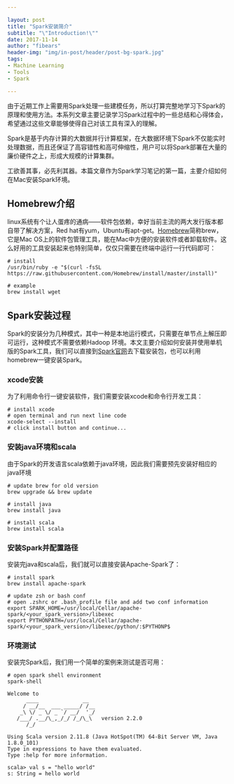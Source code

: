 ```yaml
---

layout: post
title: "Spark安装简介"
subtitle: "\"Introduction!\""
date: 2017-11-14
author: "fibears"
header-img: "img/in-post/header/post-bg-spark.jpg"
tags:
- Machine Learning
- Tools
- Spark

---
```



由于近期工作上需要用Spark处理一些建模任务，所以打算完整地学习下Spark的原理和使用方法。本系列文章主要记录学习Spark过程中的一些总结和心得体会，希望通过这些文章能够使得自己对该工具有深入的理解。

Spark是基于内存计算的大数据并行计算框架，在大数据环境下Spark不仅能实时处理数据，而且还保证了高容错性和高可伸缩性，用户可以将Spark部署在大量的廉价硬件之上，形成大规模的计算集群。

工欲善其事，必先利其器。本篇文章作为Spark学习笔记的第一篇，主要介绍如何在Mac安装Spark环境。

## Homebrew介绍

linux系统有个让人蛋疼的通病——软件包依赖，幸好当前主流的两大发行版本都自带了解决方案，Red hat有yum，Ubuntu有apt-get。[Homebrew](https://brew.sh)简称brew，它是Mac OS上的软件包管理工具，能在Mac中方便的安装软件或者卸载软件。这么好用的工具安装起来也特别简单，仅仅只需要在终端中运行一行代码即可：

```shell
# install
/usr/bin/ruby -e "$(curl -fsSL https://raw.githubusercontent.com/Homebrew/install/master/install)"

# example
brew install wget
```

## Spark安装过程

Spark的安装分为几种模式，其中一种是本地运行模式，只需要在单节点上解压即可运行，这种模式不需要依赖Hadoop 环境。本文主要介绍如何安装并使用单机版的Spark工具，我们可以直接到[Spark官网](http://spark.apache.org/)去下载安装包，也可以利用homebrew一键安装Spark。

### xcode安装

为了利用命令行一键安装软件，我们需要安装xcode和命令行开发工具：

```shell
# install xcode
# open terminal and run next line code
xcode-select --install
# click install button and continue...
```

### 安装java环境和scala

由于Spark的开发语言scala依赖于java环境，因此我们需要预先安装好相应的java环境

```shell
# update brew for old version
brew upgrade && brew update

# install java
brew install java

# install scala
brew install scala
```

### 安装Spark并配置路径

安装完java和scala后，我们就可以直接安装Apache-Spark了：

```shell
# install spark
brew install apache-spark

# update zsh or bash conf
# open .zshrc or .bash_profile file and add two conf information
export SPARK_HOME=/usr/local/Cellar/apache-spark/<your_spark_version>/libexec
export PYTHONPATH=/usr/local/Cellar/apache-spark/<your_spark_version>/libexec/python/:$PYTHONP$

```


### 环境测试

安装完Spark后，我们用一个简单的案例来测试是否可用：

```shell
# open spark shell environment
spark-shell

Welcome to
      ____              __
     / __/__  ___ _____/ /__
    _\ \/ _ \/ _ `/ __/  '_/
   /___/ .__/\_,_/_/ /_/\_\   version 2.2.0
      /_/
         
Using Scala version 2.11.8 (Java HotSpot(TM) 64-Bit Server VM, Java 1.8.0_101)
Type in expressions to have them evaluated.
Type :help for more information.

scala> val s = "hello world"
s: String = hello world

```














